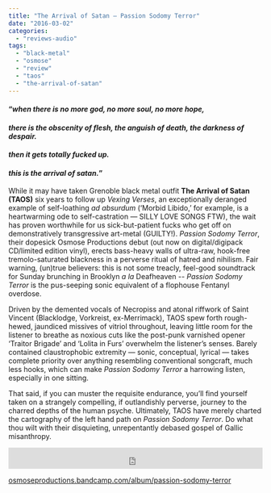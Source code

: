 ```yaml
---
title: "The Arrival of Satan – Passion Sodomy Terror"
date: "2016-03-02"
categories: 
  - "reviews-audio"
tags: 
  - "black-metal"
  - "osmose"
  - "review"
  - "taos"
  - "the-arrival-of-satan"
---
```


#### “_when there is no more god, no more soul, no more hope,_

#### _there is the obscenity of flesh, the anguish of death, the darkness of despair._

#### _then it gets totally fucked up._

#### _this is the arrival of satan._”

While it may have taken Grenoble black metal outfit **The Arrival of Satan (TAOS)** six years to follow up _Vexing Verses_, an exceptionally deranged example of self-loathing _ad absurdum_ (‘Morbid Libido,’ for example, is a heartwarming ode to self-castration — SILLY LOVE SONGS FTW), the wait has proven worthwhile for us sick-but-patient fucks who get off on demonstratively transgressive art-metal (GUILTY!). _Passion Sodomy Terror_, their dopesick Osmose Productions debut (out now on digital/digipack CD/limited edition vinyl), erects bass-heavy walls of ultra-raw, hook-free tremolo-saturated blackness in a perverse ritual of hatred and nihilism. Fair warning, (un)true believers: this is not some treacly, feel-good soundtrack for Sunday brunching in Brooklyn _a la_ Deafheaven -- _Passion Sodomy Terror_ is the pus-seeping sonic equivalent of a flophouse Fentanyl overdose.

Driven by the demented vocals of Necropiss and atonal riffwork of Saint Vincent (Blacklodge, Vorkreist, ex-Merrimack), TAOS spew forth rough-hewed, jaundiced missives of vitriol throughout, leaving little room for the listener to breathe as noxious cuts like the post-punk varnished opener ‘Traitor Brigade’ and ‘Lolita in Furs’ overwhelm the listener’s senses. Barely contained claustrophobic extremity — sonic, conceptual, lyrical — takes complete priority over anything resembling conventional songcraft, much less hooks, which can make _Passion Sodomy Terror_ a harrowing listen, especially in one sitting.

That said, if you can muster the requisite endurance, you’ll find yourself taken on a strangely compelling, if outlandishly perverse, journey to the charred depths of the human psyche. Ultimately, TAOS have merely charted the cartography of the left hand path on _Passion Sodomy Terror_. Do what thou wilt with their disquieting, unrepentantly debased gospel of Gallic misanthropy.

<iframe style="border: 0; width: 100%; height: 42px;" src="https://bandcamp.com/EmbeddedPlayer/album=2442837378/size=small/bgcol=ffffff/linkcol=0687f5/transparent=true/" width="300" height="150" seamless=""><a href="http://osmoseproductions.bandcamp.com/album/passion-sodomy-terror">Passion Sodomy Terror by THE ARRIVAL OF SATAN</a></iframe>

[osmoseproductions.bandcamp.com/album/passion-sodomy-terror](https://osmoseproductions.bandcamp.com/album/passion-sodomy-terror)
